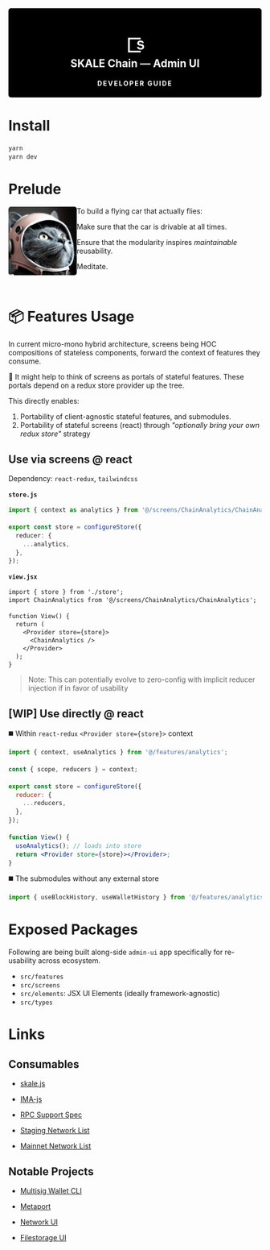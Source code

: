 <div align="center" style="background: black; color: white; padding: 20px 0; border-radius: 5px;">
<h2 style="color: white;">
<img valign="middle" src="public/logo.png" alt="skale" width="48" /><br>
SKALE Chain — Admin UI
</h2>
<span style="font-size: small; padding: 2px 10px; letter-spacing: 2px; color: white; border-radius: 3px; font-weight: 700">DEVELOPER GUIDE</span>
</div>

# Install

```bash
yarn
yarn dev
```

# Prelude

<img src="./public/mascot.png" style="border-radius: 5px; display: block" align="left" width="136" height="136">

To build a flying car that actually flies:

- Make sure that the car is drivable at all times.

- Ensure that the modularity inspires _maintainable_ reusability.

- Meditate.

<br clear="both">

# :package: Features Usage

In current micro-mono hybrid architecture, screens being HOC compositions of stateless components, forward the context of features they consume.

:crystal_ball: It might help to think of screens as portals of stateful features. These portals depend on a redux store provider up the tree.

This directly enables:

1. Portability of client-agnostic stateful features, and submodules.
2. Portability of stateful screens (react) through _"optionally bring your own redux store"_ strategy

## Use via screens @ react

Dependency: `react-redux`, `tailwindcss`

**`store.js`**

```ts
import { context as analytics } from '@/screens/ChainAnalytics/ChainAnalytics';

export const store = configureStore({
  reducer: {
    ...analytics,
  },
});
```

**`view.jsx`**

```tsx
import { store } from './store';
import ChainAnalytics from '@/screens/ChainAnalytics/ChainAnalytics';

function View() {
  return (
    <Provider store={store}>
      <ChainAnalytics />
    </Provider>
  );
}
```

> Note: This can potentially evolve to zero-config with implicit reducer injection if in favor of usability

## [WIP] Use directly @ react

◼️ Within `react-redux` `<Provider store={store}>` context

```jsx
import { context, useAnalytics } from '@/features/analytics';

const { scope, reducers } = context;

export const store = configureStore({
  reducer: {
    ...reducers,
  },
});

function View() {
  useAnalytics(); // loads into store
  return <Provider store={store}></Provider>;
}
```

◼️ The submodules without any external store

```jsx
import { useBlockHistory, useWalletHistory } from '@/features/analytics';
```

# Exposed Packages

Following are being built along-side `admin-ui` app specifically for re-usability across ecosystem.

- `src/features`
- `src/screens`
- `src/elements`: JSX UI Elements (ideally framework-agnostic)
- `src/types`

# Links

## Consumables

- [skale.js](https://github.com/Dirt-Road-Development/skale.js)

- [IMA-js](https://github.com/skalenetwork/ima-js)

- [RPC Support Spec](https://github.com/skalenetwork/skaled/blob/docs-v3.14.x/docs/modules/ROOT/pages/json-rpc-interface.adoc)

- [Staging Network List](http://staging-v3.skalenodes.com/#/)

- [Mainnet Network List](http://mainnet.skalenodes.com/#/)

## Notable Projects

- [Multisig Wallet CLI](https://github.com/skalenetwork/multisigwallet-cli)

- [Metaport](https://github.com/skalenetwork/metaport)

- [Network UI](https://github.com/skalenetwork/network-ui)

- [Filestorage UI](https://github.com/skalenetwork/filestorage-ui)
